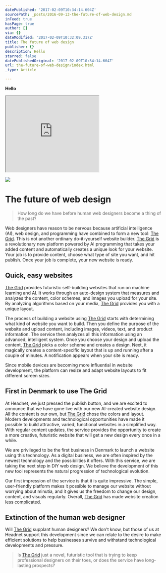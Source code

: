 ```yaml
---
datePublished: '2017-02-09T10:34:14.604Z'
sourcePath: _posts/2016-09-13-the-future-of-web-design.md
inFeed: true
hasPage: true
author: []
via: {}
dateModified: '2017-02-09T10:32:09.317Z'
title: The future of web design
publisher: {}
description: Hello
starred: false
datePublishedOriginal: '2017-02-09T10:34:14.604Z'
url: the-future-of-web-design/index.html
_type: Article

---
```

**Hello**

<iframe src="https://the-grid.github.io/ed-userhtml/?g=eJx1VMFS2zAQvecrNj4QpzgyHaYXCHSg5NBDU6YwvWQyHSGtY4EjeaR1gqfw7105DjAwzSG7a73dffu09nQ4mcANSU_gCrgIrVVw5U1B8M1phMnkfDANypuazgfDorGKjLPpGP4OADbSA52yYwpICc5ga6x2W6Fj_vv4w_HTEyyWGQxJGGtoDB6p8RZiuHEPqOErbJzRkPZpytngKoSDA-hdgd47_-FBmuwGCNbUNRIYq6pGc0HaGoUiGY_hhPm-9DmD4VEGPAaJNVLpdOBHC0iMRkumaJMMEm5QmFX0yEv1EB2PASk6Gu-a7iiUbhttbWwX13KF0ZZcKVpXFJ2xCSz7hoVU5HzLDV-0xZ24sBfknejxF4W3p33QwyzXuPBetqL2jhy1NYpQxYGVrKpU-lWz5nnCOAMrGhtKloh7ZUyibkKZ2ujuaj5H85y96iEK52dSlelHkrTAJXd-mYRPuuyucOWkfjsa7bPiAMhEMnAZmF1XZOQxfuGYnR-SSqHQVKnFLVxJQh4_B277KSY6hminuomE8sjnswpjlCa7bU3GncIATkQpGJ8QPlJ-LzeyR3AZIbuF322A40ouBOfNykQ1E2mdbdeuCR00-AhMSqI6nOT5fegXmRdznfc7lidwyPwPIek8ip64j_kdF_uW9gqp5xwu21u5mss1vrJfHC3jRdXSM2DOryKva0BPl8h3gSnLZnuhTwfPKf91ZMTN_Pv19ez2z-_Zr5vvP-fcb3QkjsXn0R4QryQdFY-hvjN6u2lKNeLkab5_x6fxezCz-n9fg39BWkvY" height="244" style=""></iframe>

![](https://the-grid-user-content.s3-us-west-2.amazonaws.com/822d461e-a6bb-40f9-81a4-8efd046d4808.jpg)

# The future of web design

> How long do we have before human web designers become a thing of the past?

Web designers have reason to be nervous because artificial intelligence (AI), web design, and programming have combined to form a new tool: [The Grid][0]. This is not another ordinary do-it-yourself website builder. [The Grid][0] is a revolutionary new platform powered by AI programming that takes your added content and automatically creates a unique look for your website. Your job is to provide content, choose what type of site you want, and hit publish. Once your job is complete, your new website is ready.

## Quick, easy websites

[The Grid][0] provides futuristic self-building websites that run on machine learning and AI. It works through an auto-design system that measures and analyzes the content, color schemes, and images you upload for your site. By analyzing algorithms based on your media, [The Grid][0] provides you with a unique layout.

The process of building a website using [The Grid][0] starts with determining what kind of website you want to build. Then you define the purpose of the website and upload content, including images, videos, text, and product information. The service then analyzes all this information using an advanced, intelligent system. Once you choose your design and upload the content, [The Grid][0] picks a color scheme and creates a design. Next, it magically creates a content-specific layout that is up and running after a couple of minutes. A notification appears when your site is ready.

Since mobile devices are becoming more influential in website development, the platform can resize and adapt website layouts to fit different screen sizes.

## First in Denmark to use The Grid

At Headnet, we just pressed the publish button, and we are excited to announce that we have gone live with our new AI-created website design. All the content is our own, but [The Grid][0] chose the colors and layout. Modern developments and technological opportunities have made it possible to build attractive, varied, functional websites in a simplified way. With regular content updates, the service provides the opportunity to create a more creative, futuristic website that will get a new design every once in a while.

We are privileged to be the first business in Denmark to launch a website using this technology. As a digital business, we are often inspired by the newest technology and the possibilities it offers. With this service, we are taking the next step in DIY web design. We believe the development of this new tool represents the natural progression of technological evolution.

Our first impression of the service is that it is quite impressive. The simple, user-friendly platform makes it possible to manage our website without worrying about minutia, and it gives us the freedom to change our design, content, and visuals regularly. Overall, [The Grid][0] has made website creation less complicated.

## Extinction of the human web designer

Will [The Grid][0] supplant human designers? We don't know, but those of us at Headnet support this development since we can relate to the desire to make efficient solutions to help businesses survive and withstand technological developments and pressure.

> Is [The Grid][0] just a novel, futuristic tool that is trying to keep professional designers on their toes, or does the service have long-lasting prospects?



[0]: http://bit.ly/tgrid